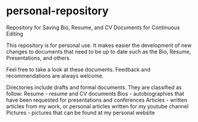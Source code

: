 # personal-repository

Repository for Saving Bio, Resume, and CV Documents for Continuous Editing

This repository is for personal use. It makes easier the development of new changes
to documents that need to be up to date such as the Bio, Resume, Presentations, and others.

Feel free to take a look at these documents. Feedback and recommendations are always welcome.

Directories include drafts and formal documents. They are classified as follow:
    Resume   - resume and CV documents
    Bios     - autobiographies that have been requested for presentations and conferences
    Articles - written articles from my work, or personal articles written for my youtube channel
    Pictures - pictures that can be found at my personal website
